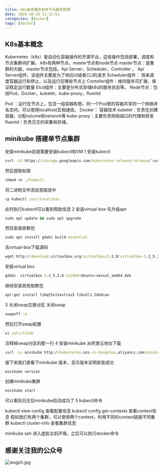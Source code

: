 ```yaml
---
title: k8s基本概念和单节点服务搭建
date: 2020-10-20 11:11:51
categories: [docker]
tags: [docker]
---
```

## K8s基本概念
Kubernetes（k8s）是自动化容器操作的开源平台，这些操作包括部署，调度和节点集群间扩展。
k8s有两种节点，master节点和node节点
master节点：是集群的大脑，master节点包括，Api Server，Scheduler，Controller 。
Api Server组件，该组件主要是为了响应UI或者CLI的请求
Scheduler组件： 用来调度容器运行和停止，以及运行在哪些节点上
Contoller组件：维持服务可扩展，保证稳定运行数量
Etcd组件：主要是分布式存储k8s的服务状态等。
Node节点：包括Pod，Docker，kubelet，kube-proxy，fluentd

Pod ：运行在节点上，包含一组容器和卷。同一个Pod里的容器共享同一个网络命名空间，可以使用localhost互相通信。
Docker： 容器技术
kubelet：负责在创建容器，分配volume和network等
kube-proxy：主要负责网络端口的代理和转发
fluentd：负责日志的采集和存储。
<!--more-->

## minikube 搭建单节点集群
安装minikube前提需要安装kubectl和VM
1 安装kubectl
``` cmd
curl -LO https://storage.googleapis.com/kubernetes-release/release/`curl -s https://storage.googleapis.com/kubernetes-release/release/stable.txt`/bin/linux/amd64/kubectl
```
然后提取权限
``` cmd
chmod +x ./kubectl
```
将二进制文件添加至路径中
``` cmd
cp kubectl /usr/local/bin
```
此时执行kubectl可以看到帮助信息
2 安装virtual-box
先升级apt
``` cmd
sudo apt update && sudo apt upgrade
```
然后安装依赖包
``` cmd
sudo apt install gdebi build-essential
```
去virtual-box下载源码
``` cmd
wget http://download.virtualbox.org/virtualbox/5.2.8/virtualbox-5.2_5.2.8-121009~Ubuntu~xenial_amd64.deb
```
安装virtual box
``` cmd
gdebi  virtualbox-5.2_5.2.8-121009~Ubuntu~xenial_amd64.deb
```
继续安装其他依赖包
``` cmd
apt-get install libqt5x11extras5 libsdl1.2debian
```
3 关闭swap交换分区
关闭swap
``` cmd
swapoff -a
```
然后打开swap配置
``` cmd
vi /etc/fstab
```
注释掉swap分区的那一行
4 安装minikube
从阿里云地址下载
``` cmd
curl -Lo minikube http://kubernetes.oss-cn-hangzhou.aliyuncs.com/minikube/releases/v0.26.0/minikube-linux-amd64 && chmod +x minikube && sudo mv minikube /usr/local/bin/
```
接下来我们查看下minikube 版本，显示版本证明安装成功
``` cmd
minikube version
```
创建minikube集群
``` cmd
minikube start
```
可以看到日志后minikube启动成功了
5 kubectl命令

kubectl view config 查看配置信息
kubectl config get-contexts 查看context信息
假如我们有两个集群，可以使用两个context，利用不同的context链接不同集群
kubectl cluster-info 查看集群信息

minikube ssh 进入虚拟主机环境，之后可以执行docker命令
## 感谢关注我的公众号
![wxgzh.jpg](wxgzh.jpg)
